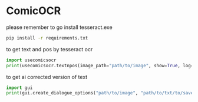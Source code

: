 # ComicOCR
please remember to go install tesseract.exe
```bash
pip install -r requirements.txt
```
to get text and pos by tesseract ocr
```python
import usecomicsocr
print(usecomicsocr.textnpos(image_path="path/to/image", show=True, log=True))
```
to get ai corrected version of text
```python
import gui
print(gui.create_dialogue_options("path/to/image", "path/to/txt/to/save dialogue"))
```
